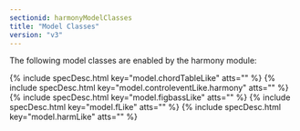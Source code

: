 ```yaml
---
sectionid: harmonyModelClasses
title: "Model Classes"
version: "v3"
---
```




The following model classes are enabled by the harmony module:



{% include specDesc.html key="model.chordTableLike" atts="" %}
{% include specDesc.html key="model.controleventLike.harmony" atts="" %}
{% include specDesc.html key="model.figbassLike" atts="" %}
{% include specDesc.html key="model.fLike" atts="" %}
{% include specDesc.html key="model.harmLike" atts="" %}



